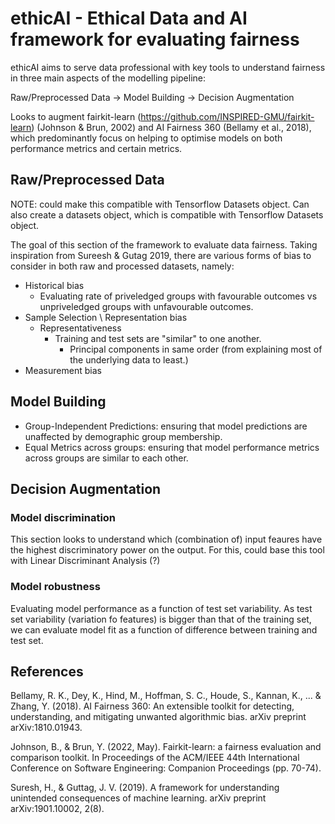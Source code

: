 # ethicAI - Ethical Data and AI framework for evaluating fairness

ethicAI aims to serve data professional with key tools to understand fairness in three main aspects of the modelling pipeline:

Raw/Preprocessed Data -> Model Building -> Decision Augmentation

Looks to augment fairkit-learn (https://github.com/INSPIRED-GMU/fairkit-learn) (Johnson & Brun, 2002) and AI Fairness 360 (Bellamy et al., 2018), which predominantly focus on helping to optimise models on both performance metrics and certain metrics.

## Raw/Preprocessed Data 

NOTE: could make this compatible with Tensorflow Datasets object. Can also create a datasets object, which is compatible with Tensorflow Datasets object.

The goal of this section of the framework to evaluate data fairness. 
Taking inspiration from Sureesh & Gutag 2019, there are various forms of bias to consider in both raw and processed datasets, namely:
- Historical bias
    - Evaluating rate of priveledged groups with favourable outcomes vs unpriveledged groups with unfavourable outcomes.
- Sample Selection \ Representation bias
    - Representativeness
        - Training and test sets are "similar" to one another.
            - Principal components in same order (from explaining most of the underlying data to least.)
- Measurement bias

## Model Building 

- Group-Independent Predictions: ensuring that model predictions are unaffected by demographic group membership.
- Equal Metrics across groups: ensuring that model performance metrics across groups are similar to each other.


## Decision Augmentation

### Model discrimination

This section looks to understand which (combination of) input feaures have the highest discriminatory power on the output. 
For this, could base this tool with Linear Discriminant Analysis (?) 

### Model robustness

Evaluating model performance as a function of test set variability. As test set variability (variation fo features) is bigger than that of the training set, we can evaluate model fit as a function of difference between training and test set.


## References 

Bellamy, R. K., Dey, K., Hind, M., Hoffman, S. C., Houde, S., Kannan, K., ... & Zhang, Y. (2018). AI Fairness 360: An extensible toolkit for detecting, understanding, and mitigating unwanted algorithmic bias. arXiv preprint arXiv:1810.01943.

Johnson, B., & Brun, Y. (2022, May). Fairkit-learn: a fairness evaluation and comparison toolkit. In Proceedings of the ACM/IEEE 44th International Conference on Software Engineering: Companion Proceedings (pp. 70-74).

Suresh, H., & Guttag, J. V. (2019). A framework for understanding unintended consequences of machine learning. arXiv preprint arXiv:1901.10002, 2(8).